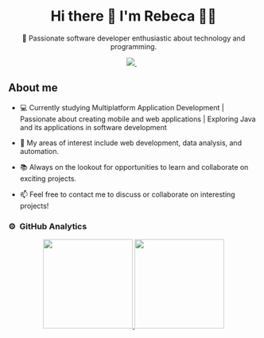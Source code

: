 <h1 align='center'>
  Hi there 👋 I'm Rebeca 👨‍💻
</h1>

<p align='center'>
  🚀 Passionate software developer enthusiastic about technology and programming.
</p>

<p align='center'>
  <a href="https://www.linkedin.com/in/bergottini">
    <img src="https://img.shields.io/badge/linkedin-%230077B5.svg?&style=for-the-badge&logo=linkedin&logoColor=white" />
  </a>&nbsp;&nbsp;
</p>

## About me
- 💻 Currently studying Multiplatform Application Development | Passionate about creating mobile and web applications | Exploring Java and its applications in software development

- 🌟 My areas of interest include web development, data analysis, and automation.

- 📚 Always on the lookout for opportunities to learn and collaborate on exciting projects.

- 📫 Feel free to contact me to discuss or collaborate on interesting projects!


### ⚙️ &nbsp;GitHub Analytics

<p align="center">
<a href="https://github.com/rebecabergottini">
  <img height="180em" src="https://github-readme-stats-eight-theta.vercel.app/api?username=rebecabergottini&show_icons=true&theme=algolia&include_all_commits=true&count_private=true"/>
  <img height="180em" src="https://github-readme-stats-eight-theta.vercel.app/api/top-langs/?username=rebecabergottini&layout=compact&langs_count=8&theme=algolia"/>
</a>
</p>
<!--
**rebecabergottini/rebecabergottini** is a ✨ _special_ ✨ repository because its `README.md` (this file) appears on your GitHub profile.

Here are some ideas to get you started:

- 🔭 I’m currently working on ...
- 🌱 I’m currently learning ...
- 👯 I’m looking to collaborate on ...
- 🤔 I’m looking for help with ...
- 💬 Ask me about ...
- 📫 How to reach me: ...
- 😄 Pronouns: ...
- ⚡ Fun fact: ...
-->
